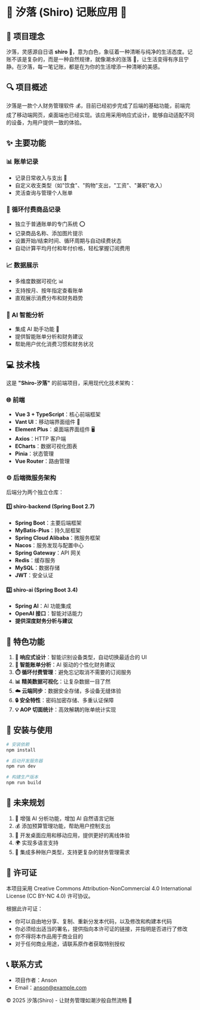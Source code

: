 # 🌊 汐落 (Shiro) 记账应用 🌊

## 📝 项目理念

汐落，灵感源自日语 **shiro** 🤍，意为白色，象征着一种清晰与纯净的生活态度。记账不该是复杂的，而是一种自然规律，就像潮水的涨落 🌊，让生活变得有序且宁静。在汐落，每一笔记账，都是在为你的生活增添一种清晰的美感。

## 🔍 项目概述

汐落是一款个人财务管理软件 💰，目前已经初步完成了后端的基础功能，前端完成了移动端网页，桌面端也已经实现。该应用采用响应式设计，能够自动适配不同的设备，为用户提供一致的体验。

## ✨ 主要功能

### 📊 账单记录

- 记录日常收入与支出 💸
- 自定义收支类型（如"饮食"、"购物"支出，"工资"、"兼职"收入）
- 灵活查询与管理个人账单

### 🔄 循环付费商品记录

- 独立于普通账单的专门系统 ⭕
- 记录商品名称、添加图片提示
- 设置开始/结束时间、循环周期与自动续费状态
- 自动计算平均月付和年付价格，轻松掌握订阅费用

### 📈 数据展示

- 多维度数据可视化 📊
- 支持按月、按年指定查看账单
- 直观展示消费分布和财务趋势

### 🤖 AI 智能分析

- 集成 AI 助手功能 🧠
- 提供智能账单分析和财务建议
- 帮助用户优化消费习惯和财务状况

## 💻 技术栈

这是 **"Shiro-汐落"** 的前端项目，采用现代化技术架构：

### 🌐 前端

- **Vue 3 + TypeScript**：核心前端框架
- **Vant UI**：移动端界面组件 📱
- **Element Plus**：桌面端界面组件 🖥️
- **Axios**：HTTP 客户端
- **ECharts**：数据可视化图表
- **Pinia**：状态管理
- **Vue Router**：路由管理

### ⚙️ 后端微服务架构

后端分为两个独立仓库：

#### 1️⃣ shiro-backend (Spring Boot 2.7)

- **Spring Boot**：主要后端框架
- **MyBatis-Plus**：持久层框架
- **Spring Cloud Alibaba**：微服务框架
- **Nacos**：服务发现与配置中心
- **Spring Gateway**：API 网关
- **Redis**：缓存服务
- **MySQL**：数据存储
- **JWT**：安全认证

#### 2️⃣ shiro-ai (Spring Boot 3.4)

- **Spring AI**：AI 功能集成
- **OpenAI 接口**：智能对话能力
- **提供深度财务分析与建议**

## 🌟 特色功能

1. **🔄 响应式设计**：智能识别设备类型，自动切换最适合的 UI
2. **🧠 智能账单分析**：AI 驱动的个性化财务建议
3. **⏱️ 循环付费管理**：避免忘记取消不需要的订阅服务
4. **📊 精美数据可视化**：让复杂数据一目了然
5. **☁️ 云端同步**：数据安全存储，多设备无缝体验
6. **🔒 安全特性**：密码加密存储、多重认证保障
7. **💡 AOP 切面统计**：高效解耦的账单统计实现

## 🚀 安装与使用

```bash
# 安装依赖
npm install

# 启动开发服务器
npm run dev

# 构建生产版本
npm run build
```

## 🔮 未来规划

1. 🧠 增强 AI 分析功能，增加 AI 自然语言记账
2. 💰 添加预算管理功能，帮助用户控制支出
3. 📱 开发桌面应用和移动应用，提供更好的离线体验
4. 🌍 实现多语言支持
5. 🏦 集成多种账户类型，支持更复杂的财务管理需求

## 📜 许可证

本项目采用 Creative Commons Attribution-NonCommercial 4.0 International License (CC BY-NC 4.0) 许可协议。

根据此许可证：

- 你可以自由地分享、复制、重新分发本代码，以及修改和构建本代码
- 你必须给出适当的署名，提供指向本许可证的链接，并指明是否进行了修改
- 你不得将本作品用于商业目的
- 对于任何商业用途，请联系原作者获取特别授权

## 📞 联系方式

- 项目作者：Anson
- Email：anson@example.com

© 2025 汐落(Shiro) - 让财务管理如潮汐般自然流畅 🌊
